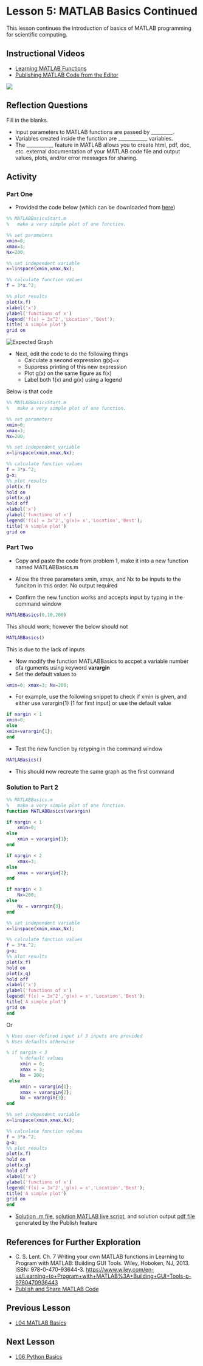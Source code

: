 # **Lesson 5: MATLAB Basics Continued**

This lesson continues the introduction of basics of MATLAB programming for scientific computing. 
  
## **Instructional Videos**
* [Learning MATLAB Functions](http://www.learningmatlab.com/videos/IndividualPages/10-Functions/FunctionsIntro.html)
* [Publishing MATLAB Code from the Editor](https://www.youtube.com/watch?v=CWgl5Ylltxk&feature=emb_title&ab_channel=MATLAB)

[![](http://img.youtube.com/vi/CWgl5Ylltxk/0.jpg)](http://www.youtube.com/watch?v=CWgl5Ylltxk "")

## **Reflection Questions**
Fill in the blanks.
* Input parameters to MATLAB functions are passed by _________.
* Variables created inside the function are ____________ variables.
* The ___________ feature in MATLAB allows you to create html, pdf, doc, etc. external documentation of your MATLAB code file and output values, plots, and/or error messages for sharing. 

## **Activity**
### **Part One**
* Provided the code below (which can be downloaded from [here](https://bitbucket.org/ashleefv/checlassfa20/src/master/In%20Class%20Problem%20Activities/MATLAB/MATLABBasicsStart.m))
```MATLAB
%% MATLABBasicsStart.m
%   make a very simple plot of one function.

%% set parameters
xmin=0;
xmax=3;
Nx=200;

%% set independent variable
x=linspace(xmin,xmax,Nx);

%% calculate function values
f = 3*x.^2;

%% plot results
plot(x,f)
xlabel('x')
ylabel('functions of x')
legend('f(x) = 3x^2','Location','Best');
title('A simple plot')
grid on
```
![Expected Graph](/Lesson_images/figure_L05.jpg)
* Next, edit the code to do the following things
  * Calculate a second expression g(x)=x
  * Suppress printing of this new expression
  * Plot g(x) on the same figure as f(x)
  * Label both f(x) and g(x) using a legend
  
Below is that code
```MATLAB
%% MATLABBasicsStart.m
%   make a very simple plot of one function.

%% set parameters
xmin=0;
xmax=3;
Nx=200;

%% set independent variable
x=linspace(xmin,xmax,Nx);

%% calculate function values
f = 3*x.^2;
g=x;
%% plot results
plot(x,f)
hold on
plot(x,g)
hold off
xlabel('x')
ylabel('functions of x')
legend('f(x) = 3x^2','g(x)= x','Location','Best');
title('A simple plot')
grid on
```
### **Part Two**
* Copy and paste the code from problem 1, make it into a new function named MATLABBasics.m
* Allow the three parameters xmin, xmax, and Nx to be inputs to the funciton in this order. No output required

* Confirm the new function works and accepts input by typing in the command window

```MATLAB
MATLABBasics(0,10,200)
```
This should work; however the below should not
```MATLAB
MATLABBasics()
```
This is due to the lack of inputs

* Now modify the function MATLABBasics to accpet a variable number ofa rguments using keyword **varargin**
* Set the default values to 
```MATLAB
xmin=0; xmax=3; Nx=200;
```
* For example, use the following snippet to check if xmin is given, and either use varargin{1} [1 for first input] or use the default value

```MATLAB
if nargin < 1
xmin=0;
else
xmin=varargin{1};
end
```

* Test the new function by retyping in the command window
```MATLAB
MATLABasics()
```
* This should now recreate the same graph as the first command

### **Solution to Part 2**
```MATLAB
%% MATLABBasics.m
%   make a very simple plot of one function.
function MATLABBasics(varargin)

if nargin < 1
    xmin=0;
else 
    xmin = varargin{1};
end

if nargin < 2
    xmax=3; 
else 
    xmax = varargin{2};
end

if nargin < 3
    Nx=200;
else 
    Nx = varargin{3};
end

%% set independent variable
x=linspace(xmin,xmax,Nx);

%% calculate function values
f = 3*x.^2;
g=x;
%% plot results
plot(x,f)
hold on
plot(x,g)
hold off
xlabel('x')
ylabel('functions of x')
legend('f(x) = 3x^2','g(x) = x','Location','Best');
title('A simple plot')
grid on
end
```
Or
```MATLAB
% Uses user-defined input if 3 inputs are provided
% Uses defaults otherwise

% if nargin < 3
     % default values
     xmin = 0; 
     xmax = 3;
     Nx = 200;
 else
     xmin = varargin{1};
     xmax = varargin{2};
     Nx = varargin{3};
end

%% set independent variable
x=linspace(xmin,xmax,Nx);

%% calculate function values
f = 3*x.^2;
g=x;
%% plot results
plot(x,f)
hold on
plot(x,g)
hold off
xlabel('x')
ylabel('functions of x')
legend('f(x) = 3x^2','g(x) = x','Location','Best');
title('A simple plot')
grid on
end
```
* [Solution .m file](/CHEclassFa20/In%20Class%20Problem%20Solutions/MATLAB/MATLABBasics.m), [solution MATLAB live script](https://github.com/ashleefv/ApplNumComp/blob/master/CHEclassFa20/In%20Class%20Problem%20Solutions/MATLAB/MATLABBasics.mlx), and solution output [pdf file](https://github.com/ashleefv/ApplNumComp/blob/master/CHEclassFa20/In%20Class%20Problem%20Solutions/MATLAB/MATLABBasicsSoln.pdf) generated by the Publish feature

## **References for Further Exploration**
* C. S. Lent. Ch. 7 Writing your own MATLAB functions in Learning to Program with MATLAB: Building GUI Tools. Wiley, Hoboken, NJ, 2013. ISBN: 978-0-470-93644-3. https://www.wiley.com/en-us/Learning+to+Program+with+MATLAB%3A+Building+GUI+Tools-p-9780470936443
* [Publish and Share MATLAB Code](https://www.mathworks.com/help/matlab/matlab_prog/publishing-matlab-code.html)

## **Previous Lesson**
 * [L04 MATLAB Basics](/L04%20MATLAB%20Basics.md)

## **Next Lesson**
 * [L06 Python Basics](/L06%20Python%20Basics.md)
